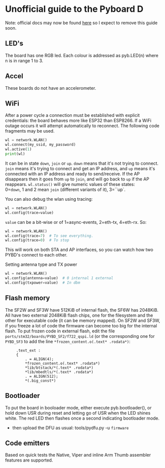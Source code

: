 # Unofficial guide to the Pyboard D

Note: official docs may now be found [here](https://pybd.io/hw/pybd_sfxw.html)
so I expect to remove this guide soon.

## LED's

The board has one RGB led. Each colour is addressed as pyb.LED(n) where n is in
range 1 to 3.

## Accel

These boards do not have an accelerometer.

## WiFi

After a power cycle a connection must be established with explicit credentials:
the board behaves more like ESP32 than ESP8266. If a WiFi outage occurs it will
attempt automatically to reconnect. The following code fragments may be used.

```python
wl = network.WLAN()
wl.connect(my_ssid, my_password)
wl.active(1)
print(wl)
```
It can be in state `down`, `join` or `up`. `down` means that it's not trying to
connect. `join` means it's trying to connect and get an IP address, and `up`
means it's connected with an IP address and ready to send/receive.  If the AP
disappears then it goes from `up` to `join`, and will go back to `up` if the AP
reappears. `wl.status()` will give numeric values of these states:  
0=`down`, 1 and 2 mean `join` (different variants of it), 3=``up`.

You can also debug the wlan using tracing:
```python
wl = network.WLAN()
wl.config(trace=value)
```
`value` can be a bit-wise or of 1=async-events, 2=eth-tx, 4=eth-rx. So:
```python
wl = network.WLAN()
wl.config(trace=7)  # To see everything.
wl.config(trace=0)  # To stop
```
This will work on both STA and AP interfaces, so you can watch how two PYBD's
connect to each other.

Setting antenna type and TX power
```python
wl = network.WLAN()
wl.config(antenna=value)  # 0 internal 1 external
wl.config(txpower=value)  # In dbm
```

## Flash memory

The SF2W and SF3W have 512KiB of internal flash, the SF6W has 2048KiB. All
have two external 2048KiB flash chips, one for the filesystem and the other for
executable code (it can be memory mapped). On SF2W and SF3W, if you freeze a
lot of code the firmware can become too big for the internal flash. To put
frozen code in external flash, edit the file
`ports/stm32/boards/PYBD_SF2/f722_qspi.ld` (or the corresponding one for
`PYBD_SF3` to add the line `*frozen_content.o(.text* .rodata*)`:
```
     .text_ext :
     {
         . = ALIGN(4);
         *frozen_content.o(.text* .rodata*)
         *lib/btstack/*(.text* .rodata*)
         *lib/mbedtls/*(.text* .rodata*)
         . = ALIGN(512);
         *(.big_const*)

```

## Bootloader

To put the board in booloader mode, either execute pyb.bootloader(), or hold
down USR during reset and letting go of USR when the LED shines white.
The red LED then flashes once a second indicating bootloader mode.
- then upload the DFU as usual: tools/pydfu.py -u `firmware`

## Code emitters

Based on quick tests the Native, Viper and inline Arm Thumb assembler features
are supported.
